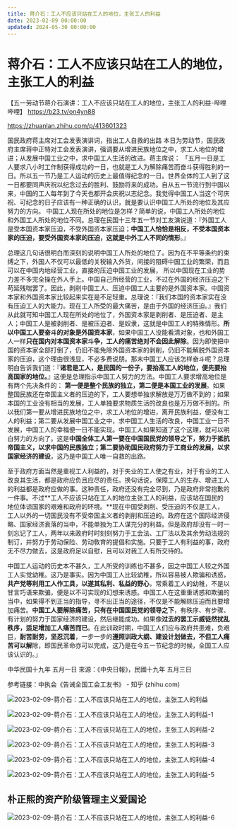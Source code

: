 ```yaml
---
title: 蒋介石：工人不应该只站在工人的地位，主张工人的利益
date: 2023-02-09 00:00:00
updated: 2024-05-30 00:00:00
---
```


# 蒋介石：工人不应该只站在工人的地位，主张工人的利益

【五一劳动节蒋介石演讲：工人不应该只站在工人的地位，主张工人的利益-哔哩哔哩】 https://b23.tv/on4yn88

https://zhuanlan.zhihu.com/p/413601323

国民政府蒋主席对工会发表演讲词，指出工人自救的出路
本日为劳动节，国民政府主席蒋中正特对工会发表演讲，强调要从增进民族地位之中，求工人地位的增进；从发展中国工业之中，求中国工人生活的改进。蒋主席说：
「五月一日是工人要求八小时工作制获得成功的一日，也就是工人为解除痛苦而奋斗获得胜利的一日。所以五一节乃是工人运动的历史上最值得纪念的一日。世界全体的工人到了这一日都要同声庆祝以纪念过去的胜利、鼓励将来的成功。自从五一节流行到中国以来，中国的工人每年到了今天也都开会庆祝以志纪念。我觉得中国工人当这个可庆祝、可纪念的日子应该有一种正确的认识，就是要认识中国工人所处的地位及其应努力的方向。
中国工人现在所处的地位是怎样？简单的说，中国工人所处的地位和外国工人所处的地位不同。总理在民国十三年五一节对工友演说道：『外国工人是受本国资本家压迫，不受外国资本家压迫；**中国工人恰恰是相反，不受本国资本家的压迫，要受外国资本家的压迫，这就是中外工人不同的情形**。』

总理这几句话很明白而深刻的说明中国工人所处的地位了。因为在不平等条约的束缚之下，外国人不仅可以最低的关税输入外货，间接的阻碍中国工业的繁荣，而且可以在中国内地经营工业，直接的压迫中国工业的发展， 所以中国现在工业的势力差不多完全操在外人手上。中国自己所经营的工业，不过在外国的经济压迫之下苟延残喘罢了。因此，剥削中国工人、压迫中国工人主要的是外国资本家。中国资本家和外国资本家比较起来实在是不足轻重。总理说：『我们本国的资本家实在没有压迫工人的大能力。现在工人所受的最大痛苦，是由于外国的经济压迫。』我们从此就可知中国工人现在所处的地位了，外国资本家是剥削者、是压迫者、是主人；中国工人是被剥削者、是被压迫者、是奴隶，这就是中国工人的特殊情形。**所以中国工人要奋斗的对象是外国资本家**，如果中国工人没能看清对象，也和外国工人一样**只在国内对本国资本家斗争，工人的痛苦绝对不会因此解除**。因为即使把中国的资本家全部打倒了，仍旧不能免除外国资本家的剥削，仍旧不能解脱外国资本家的压迫，这个理由很浅显，不必多费说朋。那末中国工人应该怎样奋斗呢？总理明白告诉我们道：『**诸君是工人，是民国的一份子，要抬高工人的地位，便先要抬高国家的地位。**』这便是总理指示中国工人努力的方法。中国工人要求增高地位是有两个先决条件的： **第一便是整个民族的独立，第二便是本国工业的发展**。如果整国民族还在帝国主义者的压迫的下，工人要想单独求解放是万万做不到的；如果本国的工业没有相当的发展，工人单独要求物质生活的改良也是万万做不到的。所以我们第一要从增进民族地位之中，求工人地位的增进，离开民族利益，便没有工人的利益；第二要从发展中国工业之中，求中国工人生活的改良，中国工业一日不发展，中国工人的幸福便一日不能实现。中国工人如果知道了这个这理，就可以明白努力的方向了。这是**中国全体工人第一要在中国国民党的领导之下，努力于抵抗帝国主义，以求中国的民族独立；第二要协助国民政府努力于工商业的发展，以求国家经济的建设**，这乃是中国工人唯一自救的出路。

至于政府方面当然是重视工人利益的，对于失业的工人使之有业，对于有业的工人改良其生活，都是政府应负且应尽的责任。换句话说，保障工人的生存、增进工人的利益都是政府应做的事。这种责任，政府还没有完全尽到，乃是政府非常抱歉的一件事。不过**工人不应该只站在工人的地位主张工人的利益，应该站在国民的地位体谅国家的艰难和政府的环境。**现在中国受剥削、受压迫的不仅是工人，工人以外的一切国民没有不受帝国主义者的剥削和压迫的。政府在这个国际经济侵略、国家经济衰落的当中，不能单独为工人谋充分的利益。但是政府却没有一时一刻忘记了工人，两年以来政府时时刻刻努力于工会法、工厂法以及其余劳动法规的制订，并努力于劳动保险、劳动敎育的提倡和实施。只要于工人有利益的事，政府无不尽力做去，这是政府足以自慰，且可以对我工人有所交待的。

中国工人运动的历史本不甚久，工人所受的训练也不甚多，因之中国工人较之外国工人实觉幼稚。这乃是事实。因为中国工人比较幼稚，所以容易被人欺骗和诱惑，**共产党等利用工人作工具，以遂其私利、私益的野心**，常乘着工人的幼稚，不是以甘言巧语来欺骗，便是以不可实现的幻想来诱惑。中国工人在这重重诱惑和欺骗的当中，如果得不到正当的指导，寻不出正当的途径，不仅是不能解除压迫而且要增加痛苦。**中国工人要解除痛苦，只有在中国国民党的领导之下**，有秩序、有步骤、有计划的努力于国家经济的建设，然后继能成功。如果像**过去的罢工示威徒然扰乱秩序，适足增加工人痛苦而已**。在此训政时期，中国工人们应与政府共患难，负艰巨，**耐苦耐劳，坚忍沉着**，一步一步的**遵照训政大纲、建设计划做去，不但工人痛苦可以解**除，即国民革命亦可以完成，这乃是在今五一节纪念的时候，全国工人应该认识的。」

中华民国十九年 五月一日
來源：《中央日報》，民國十九年 五月三日

参考链接：中执会《告诫全国工会工友书》 - 知乎 (zhihu.com)

![2023-02-09-蒋介石：工人不应该只站在工人的地位，主张工人的利益](assets/2023-02-09-蒋介石：工人不应该只站在工人的地位，主张工人的利益.jpeg)

![2023-02-09-蒋介石：工人不应该只站在工人的地位，主张工人的利益-1](assets/2023-02-09-蒋介石：工人不应该只站在工人的地位，主张工人的利益-1.jpeg)

![2023-02-09-蒋介石：工人不应该只站在工人的地位，主张工人的利益-2](assets/2023-02-09-蒋介石：工人不应该只站在工人的地位，主张工人的利益-2.jpeg)

![2023-02-09-蒋介石：工人不应该只站在工人的地位，主张工人的利益-3](assets/2023-02-09-蒋介石：工人不应该只站在工人的地位，主张工人的利益-3.jpeg)

![2023-02-09-蒋介石：工人不应该只站在工人的地位，主张工人的利益-4](assets/2023-02-09-蒋介石：工人不应该只站在工人的地位，主张工人的利益-4.jpeg)

![2023-02-09-蒋介石：工人不应该只站在工人的地位，主张工人的利益-5](assets/2023-02-09-蒋介石：工人不应该只站在工人的地位，主张工人的利益-5.jpeg)

## 朴正熙的资产阶级管理主义爱国论

![2023-02-09-蒋介石：工人不应该只站在工人的地位，主张工人的利益-6](assets/2023-02-09-蒋介石：工人不应该只站在工人的地位，主张工人的利益-6.jpeg)

